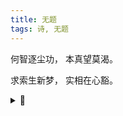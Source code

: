 ```yaml
---
title: 无题
tags: 诗, 无题
---
```


何智逐尘功，
本真望莫渴。

求索生新梦，
实相在心豁。

<details><summary>📝</summary>
采撷意译自叶芝的诗：

Then nowise worship dusty deeds,
Nor seek, for this is also sooth,
To hunger fiercely after truth.
Lest all thy toiling only breeds
New dreams, new dreams; there is no truth
Saving in thine own heart.
</details>
